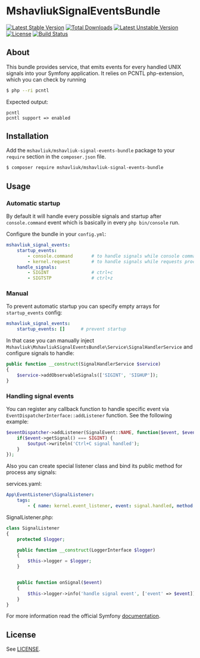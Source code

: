 # MshavliukSignalEventsBundle #

[![Latest Stable Version](https://poser.pugx.org/mshavliuk/mshavliuk-signal-events-bundle/v/stable)](https://packagist.org/packages/mshavliuk/mshavliuk-signal-events-bundle)
[![Total Downloads](https://poser.pugx.org/mshavliuk/mshavliuk-signal-events-bundle/downloads)](https://packagist.org/packages/mshavliuk/mshavliuk-signal-events-bundle)
[![Latest Unstable Version](https://poser.pugx.org/mshavliuk/mshavliuk-signal-events-bundle/v/unstable)](https://packagist.org/packages/mshavliuk/mshavliuk-signal-events-bundle)
[![License](https://poser.pugx.org/mshavliuk/mshavliuk-signal-events-bundle/license)](https://packagist.org/packages/mshavliuk/mshavliuk-signal-events-bundle)
[![Build Status](https://travis-ci.org/mshavliuk/mshavliuk-signal-events-bundle.svg?branch=master)](https://travis-ci.org/mshavliuk/mshavliuk-signal-events-bundle)

## About ##

This bundle provides service, that emits events for every handled UNIX signals into your Symfony application. It relies
on PCNTL php-extension, which you can check by running
```bash
$ php --ri pcntl
```

Expected output:
```
pcntl
pcntl support => enabled
```

## Installation ##

Add the `mshavliuk/mshavliuk-signal-events-bundle` package to your `require` section in the `composer.json` file.

```bash
$ composer require mshavliuk/mshavliuk-signal-events-bundle
```

## Usage ##

### Automatic startup ###

By default it will handle every possible signals and startup after `console.command` event which is basically in every
`php bin/console` run.


Configure the bundle in your `config.yml`:

```yaml
mshavliuk_signal_events:
    startup_events:
        - console.command       # to handle signals while console commands (default)
        - kernel.request        # to handle signals while requests processing
    handle_signals:
        - SIGINT                # ctrl+c
        - SIGTSTP               # ctrl+z
```

### Manual ###

To prevent automatic startup you can specify empty arrays for `startup_events` config:

```yaml
mshavliuk_signal_events:
    startup_events: []      # prevent startup
```

In that case you can manually inject `Mshavliuk\MshavliukSignalEventsBundle\Service\SignalHandlerService` and configure
signals to handle:

```php
public function __construct(SignalHandlerService $service)
{
    $service->addObservableSignals(['SIGINT', 'SIGHUP']);
}
```

### Handling signal events

You can register any callback function to handle specific event via `EventDispatcherInterface::addListener` function.
See the following example:

```php
$eventDispatcher->addListener(SignalEvent::NAME, function($event, $eventName) use ($output) {
    if($event->getSignal() === SIGINT) {
        $output->writeln('Ctrl+C signal handled');
    }
});

```

Also you can create special listener class and bind its public method for process any signals:

services.yaml:
```yaml
App\EventListener\SignalListener:
    tags:
        - { name: kernel.event_listener, event: signal.handled, method: onSignal }
```

SignalListener.php:
```php
class SignalListener
{
    protected $logger;

    public function __construct(LoggerInterface $logger)
    {
        $this->logger = $logger;
    }


    public function onSignal($event)
    {
        $this->logger->info('handle signal event', ['event' => $event]);
    }
}
```

For more information read the official Symfony [documentation](https://symfony.com/doc/current/event_dispatcher.html).


## License ##

See [LICENSE](LICENSE).
